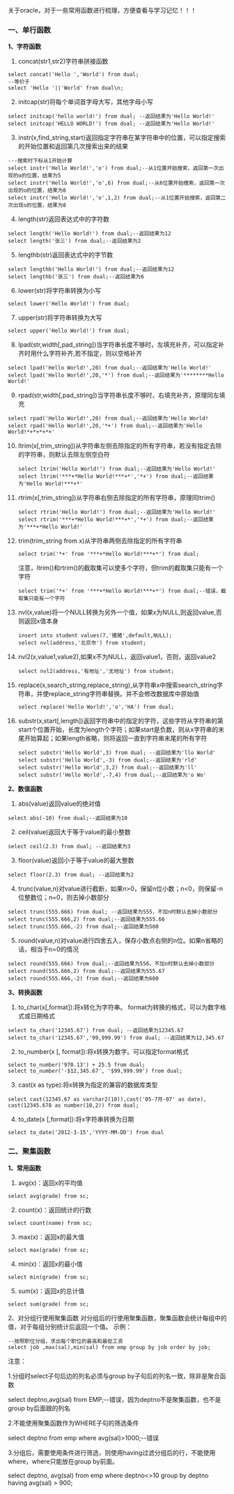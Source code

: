 关于oracle，对于一些常用函数进行梳理，方便查看与学习记忆！！！
### 一、单行函数

**1、字符函数**

1. concat(str1,str2)字符串拼接函数

  ```
  select concat('Hello ','World') from dual;
  --等价于
  select 'Hello '||'World' from dual\n;
  ```

2. initcap(str)将每个单词首字母大写，其他字母小写

  ```
  select initcap('hello world!') from dual; --返回结果为'Hello World!'
  select initcap('HELLO WORLD!') from dual; --返回结果为'Hello World!'
  ```

3. instr(x,find_string,start)返回指定字符串在某字符串中的位置，可以指定搜索的开始位置和返回第几次搜索出来的结果

  ```
  ---搜索时下标从1开始计算
  select instr('Hello World!','o') from dual;--从1位置开始搜索，返回第一次出现的o的位置，结果为5
  select instr('Hello World!','o',6) from dual;--从6位置开始搜索，返回第一次出现的o的位置，结果为8
  select instr('Hello World!','o',1,2) from dual;--从1位置开始搜索，返回第二次出现o的位置，结果为8
  ```

4. length(str)返回表达式中的字符数

  ```
  select length('Hello World!') from dual;--返回结果为12
  select length('张三') from dual;--返回结果为2
  ```

5. lengthb(str)返回表达式中的字节数

  ```
  select lengthb('Hello World!') from dual;--返回结果为12
  select lengthb('张三') from dual;--返回结果为6
  ```

6. lower(str)将字符串转换为小写

  ```
  select lower('Hello World!') from dual;
  ```

7. upper(str)将字符串转换为大写

  ```
  select upper('Hello World!') from dual;
  ```

8. lpad(str,width[,pad_string])当字符串长度不够时，左填充补齐，可以指定补齐时用什么字符补齐,若不指定，则以空格补齐

  ```
  select lpad('Hello World!',20) from dual;--返回结果为'Hello World!'
  select lpad('Hello World!',20,'*') from dual;--返回结果为'********Hello World!'
  ```

9. rpad(str,width[,pad_string])当字符串长度不够时，右填充补齐，原理同左填充

  ```
  select rpad('Hello World!',20) from dual;--返回结果为'Hello World!
  select rpad('Hello World!',20,'*+') from dual;--返回结果为'Hello World!*+*+*+*+'
  ```

10. ltrim(x[,trim_string])从字符串左侧去除指定的所有字符串，若没有指定去除的字符串，则默认去除左侧空白符

    ```
    select ltrim('Hello World!') from dual;--返回结果为'Hello World!'
    select ltrim('***+*Hello World!***+*','*+') from dual;--返回结果为'Hello World!***+*'
    ```

11. rtrim(x[,trim_string])从字符串右侧去除指定的所有字符串，原理同ltrim()

    ```
    select rtrim('Hello World!') from dual;--返回结果为'Hello World!'
    select rtrim('***+*Hello World!***+*','*+') from dual;--返回结果为'***+*Hello World!'
    ```

12. trim(trim_string from x)从字符串两侧去除指定的所有字符串

    ```
    select trim('*+' from '***+*Hello World!***+*') from dual;
    ```

    注意，ltrim()和rtrim()的截取集可以使多个字符，但trim的截取集只能有一个字符

    ```
    select trim('*+' from '***+*Hello World!***+*') from dual;--错误，截取集只能有一个字符
    ```

13. nvl(x,value)将一个NULL转换为另外一个值，如果x为NULL,则返回value,否则返回x值本身

    ```
    insert into student values(7,'猪猪',default,NULL);
    select nvl(address,'北京市') from student;
    ```

14. nvl2(x,value1,value2),如果x不为NULL，返回value1，否则，返回value2

    ```
    select nvl2(address,'有地址','无地址') from student;
    ```

15. replace(x,search_string,replace_string),从字符串x中搜索search_string字符串，并使replace_string字符串替换。并不会修改数据库中原始值

    ```
    select replace('Hello World!','o','HA') from dual;
    ```

16. substr(x,start[,length])返回字符串中的指定的字符，这些字符从字符串的第start个位置开始，长度为length个字符；如果start是负数，则从x字符串的末尾开始算起；如果length省略，则将返回一直到字符串末尾的所有字符

    ```
    select substr('Hello World',3) from dual; --返回结果为'llo World'
    select substr('Hello World',-3) from dual;--返回结果为'rld'
    select substr('Hello World',3,2) from dual;--返回结果为'll'
    select substr('Hello World',-7,4) from dual;--返回结果为'o Wo'
    ```

**2、数值函数**
1. abs(value)返回value的绝对值

  ```
  select abs(-10) from dual;--返回结果为10
  ```

2. ceil(value)返回大于等于value的最小整数

  ```
  select ceil(2.3) from dual; --返回结果为3
  ```

3. floor(value)返回小于等于value的最大整数

  ```
  select floor(2.3) from dual; --返回结果为2
  ```

4. trunc(value,n)对value进行截断，如果n>0，保留n位小数；n<0，则保留-n位整数位；n=0，则去掉小数部分

  ```
  select trunc(555.666) from dual; --返回结果为555，不加n时默认去掉小数部分
  select trunc(555.666,2) from dual;--返回结果为555.66
  select trunc(555.666,-2) from dual;--返回结果为500
  ```

5. round(value,n)对value进行四舍五入，保存小数点右侧的n位。如果n省略的话，相当于n=0的情况

  ```
  select round(555.666) from dual;--返回结果为556，不加n时默认去掉小数部分
  select round(555.666,2) from dual;--返回结果为555.67
  select round(555.666,-2) from dual;--返回结果为600
  ```

**3、转换函数**
1. to_char(x[,format]):将x转化为字符串。 format为转换的格式，可以为数字格式或日期格式

  ```
  select to_char('12345.67') from dual; --返回结果为12345.67
  select to_char('12345.67','99,999.99') from dual; --返回结果为12,345.67
  ```

2. to_number(x [,  format]):将x转换为数字。可以指定format格式

  ```
  select to_number('970.13') + 25.5 from dual;
  select to_number('-$12,345.67', '$99,999.99') from dual;
  ```

3. cast(x as type):将x转换为指定的兼容的数据库类型

  ```
  select cast(12345.67 as varchar2(10)),cast('05-7月-07' as date), cast(12345.678 as number(10,2)) from dual;
  ```

4. to_date(x [,format]):将x字符串转换为日期

  ```
  select to_date('2012-3-15','YYYY-MM-DD') from dual
  ```

### 二、聚集函数
**1、常用函数**
1. avg(x)：返回x的平均值

  ```
  select avg(grade) from sc;
  ```

2. count(x)：返回统计的行数

  ```
  select count(name) from sc;
  ```

3. max(x)：返回x的最大值

  ```
  select max(grade) from sc;
  ```

4. min(x)：返回x的最小值

  ```
  select min(grade) from sc;
  ```

5. sum(x)：返回x的总计值

  ```
  select sum(grade) from sc;
  ```

2、对分组行使用聚集函数
对分组后的行使用聚集函数，聚集函数会统计每组中的值，对于每组分别统计后返回一个值。
示例：

```
--按照职位分组，求出每个职位的最高和最低工资
select job ,max(sal),min(sal) from emp group by job order by job;
```

注意：

1.分组时select子句后边的列名必须与group by子句后的列名一致，除非是聚合函数

select deptno,avg(sal) from EMP;--错误，因为deptno不是聚集函数，也不是group by后面跟的列名

2.不能使用聚集函数作为WHERE子句的筛选条件

select deptno from emp where avg(sal)>1000;--错误

3.分组后，需要使用条件进行筛选，则使用having过滤分组后的行，不能使用where，where只能放在group by前面。

select deptno, avg(sal) from emp where deptno<>10 group by deptno  having avg(sal) > 900;